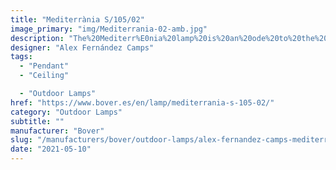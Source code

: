```yaml
---
title: "Mediterrània S/105/02"
image_primary: "img/Mediterrania-02-amb.jpg"
description: "The%20Mediterr%E0nia%20lamp%20is%20an%20ode%20to%20the%20light%2C%20the%20Mediterranean%20breeze%20and%20smell.%20A%20soft%20wave%20of%20ribbon%20that%20pays%20homage%20to%20our%20Mediterranean%20light%2C%20so%20heterogeneous%20throughout%20the%20day%2C%20that%20light%20that%20always%20combines%20bright%20flashes%20with%20very%20warm%20beams%2C%20especially%20in%20the%20sunrise%20and%20sunset.%0A%0A%0A%0A"
designer: "Alex Fernández Camps"
tags: 
  - "Pendant"
  - "Ceiling"

  - "Outdoor Lamps"
href: "https://www.bover.es/en/lamp/mediterrania-s-105-02/"
category: "Outdoor Lamps"
subtitle: ""
manufacturer: "Bover"
slug: "/manufacturers/bover/outdoor-lamps/alex-fernandez-camps-mediterrania-s-105-02"
date: "2021-05-10"
---
```

